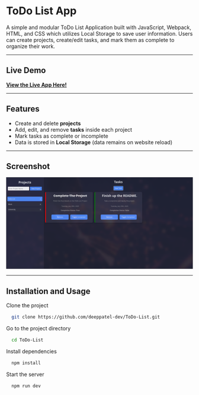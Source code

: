 # ToDo List App

A simple and modular ToDo List Application built with JavaScript, Webpack, HTML, and CSS which utilizes Local Storage to save user information.
Users can create projects, create/edit tasks, and mark them as complete to organize their work.

---

## Live Demo

**[View the Live App Here!](https://deeppatel-dev.github.io/ToDo-List/)**

---

## Features

- Create and delete **projects**
- Add, edit, and remove **tasks** inside each project
- Mark tasks as complete or incomplete
- Data is stored in **Local Storage** (data remains on website reload)

---

## Screenshot

![App Screenshot](./screenshot.png)

---

## Installation and Usage

Clone the project

```bash
  git clone https://github.com/deeppatel-dev/ToDo-List.git
```

Go to the project directory

```bash
  cd ToDo-List
```

Install dependencies

```bash
  npm install
```

Start the server

```bash
  npm run dev
```


